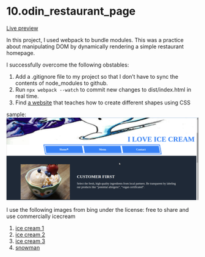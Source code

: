 # 10.odin_restaurant_page

[Live preview](https://maxim55069633.github.io/10.odin_restaurant_page/)

In this project, I used webpack to bundle modules. This was a practice about manipulating DOM by dynamically rendering a simple restaurant homepage. 

I successfully overcome the following obstables:
1. Add a .gitignore file to my project so that I don’t have to sync the contents of node_modules to github.
2. Run `npx webpack --watch` to commit new changes to dist/index.html in real time.
3. Find [a website](https://css-tricks.com/the-shapes-of-css/) that teaches how to create different shapes using CSS

sample:
![Sample Webpage](./webpage_sample.gif)

I use the following images from bing under the license: free to share and use commercially
icecream
1. [ice cream 1](https://www.foodista.com/sites/default/files/35551557663_4e8f07d085_k%20(1).jpg)
2. [ice cream 2](https://tse2-mm.cn.bing.net/th/id/OIP-C.PffMwxpffoOyW3nZ2uDUrwHaE8?pid=ImgDet&rs=1)
3. [ice cream 3](https://ts1.cn.mm.bing.net/th/id/R-C.f71420f7f69f749d1186ba387e4fdb10?rik=ALU46AuJ1CINnQ&riu=http%3a%2f%2fwww.foodista.com%2fsites%2fdefault%2ffiles%2fEC_stFace.jpg&ehk=t2g2u%2fU63wQfVeT8In3ByCVBL%2b4JSUs0vQ4TIGLIVGo%3d&risl=&pid=ImgRaw&r=0&sres=1&sresct=1)
4. [snowman](https://images-wixmp-ed30a86b8c4ca887773594c2.wixmp.com/f/064b17ec-2aa8-48a7-bb3c-7979ba875b9b/d6w07y4-4aaf6448-93e2-49c3-a04f-3f15f7a1e4d9.jpg/v1/fill/w_480,h_405,q_75,strp/frosty_the_snowman_by_halloranillustration_d6w07y4-fullview.jpg?token=eyJ0eXAiOiJKV1QiLCJhbGciOiJIUzI1NiJ9.eyJzdWIiOiJ1cm46YXBwOjdlMGQxODg5ODIyNjQzNzNhNWYwZDQxNWVhMGQyNmUwIiwiaXNzIjoidXJuOmFwcDo3ZTBkMTg4OTgyMjY0MzczYTVmMGQ0MTVlYTBkMjZlMCIsIm9iaiI6W1t7ImhlaWdodCI6Ijw9NDA1IiwicGF0aCI6IlwvZlwvMDY0YjE3ZWMtMmFhOC00OGE3LWJiM2MtNzk3OWJhODc1YjliXC9kNncwN3k0LTRhYWY2NDQ4LTkzZTItNDljMy1hMDRmLTNmMTVmN2ExZTRkOS5qcGciLCJ3aWR0aCI6Ijw9NDgwIn1dXSwiYXVkIjpbInVybjpzZXJ2aWNlOmltYWdlLm9wZXJhdGlvbnMiXX0.p0FkySpXqN9hv8fqY38w7-VEOYDhaI8srncSKD9Z8Ow)